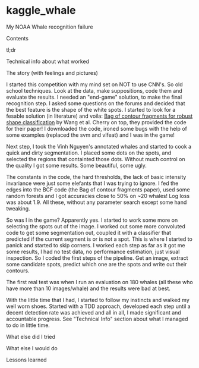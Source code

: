 # kaggle_whale
My NOAA Whale recognition failure


Contents

tl;dr

Technical info about what worked



The story (with feelings and pictures)

I started this competition with my mind set on NOT to use CNN's.
So old school techniques. Look at the data, make suppositions, code them and evaluate the results.
I needed an "end-game" solution, to make the final recognition step. I asked some questions on the forums and decided that the best feature is the shape of the white spots. I started to look for a fesable solution (in literature) and voila: [Bag of contour fragments for robust shape classification](http://www.sciencedirect.com/science/article/pii/S0031320313005426) by Wang et al. Cherry on top, they provided the code for their paper! I downloaded the code, ironed some bugs with the help of some examples (replaced the svm and vlfeat) and I was in the game! 

Next step, I took the Vinh Nguyen's annotated whales and started to cook a quick and dirty segmentation. I placed some dots on the spots, and selected the regions that containted those dots. Without much control on the quality I got some results. Some beautiful, some ugly.

The constants in the code, the hard thresholds, the lack of basic intensity invariance were just some elefants that I was trying to ignore. I fed the edges into the BCF code (the Bag of contour fragments paper), used some random forests and I got accuracies close to 50% on ~20 whales! Log loss was about 1.9. All these, without any parameter search except some hand tweaking.

So was I in the game? Apparently yes. I started to work some more on selecting the spots out of the image. I worked out some more convoluted code to get some segmentation out, coupled it with a classifier that predicted if the current segment is or is not a spot. This is where I started to panick and started to skip corners. I worked each step as far as it got me some results, I had no test data, no performance estimation, just visual inspection. So I coded the first steps of the pipeline. Get an image, extract some candidate spots, predict which one are the spots and write out their contours.

The first real test was when I run an evaluation on 180 whales (all these who have more than 10 images/whale) and the results were bad at best.

With the little time that I had, I started to follow my instincts and walked my well worn shoes. Started with a TDD approach, developed each step until a decent detection rate was achieved and all in all, I made significant and accountable progress. See "Technical Info" section about what I managed to do in little time.


What else did I tried

What else I would do

Lessons learned

